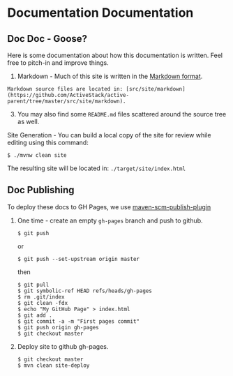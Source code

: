 Documentation Documentation
===========================

Doc Doc - Goose?
----------------

Here is some documentation about how this documentation is written. Feel free to pitch-in and improve things.

  1. Markdown - Much of this site is written in the [Markdown format](http://daringfireball.net/projects/markdown/syntax).

    Markdown source files are located in: [src/site/markdown](https://github.com/ActiveStack/active-parent/tree/master/src/site/markdown).
    
  3. You may also find some `README.md` files scattered around the source tree as well.

Site Generation - You can build a local copy of the site for review while editing using this command:

    $ ./mvnw clean site    
The resulting site will be located in: `./target/site/index.html`

Doc Publishing
--------------

To deploy these docs to GH Pages, we use [maven-scm-publish-plugin](https://maven.apache.org/plugins/maven-scm-publish-plugin/)

 1. One time - create an empty `gh-pages` branch and push to github.
    
        $ git push
    
    or

        $ git push --set-upstream origin master
    
    then
    
        $ git pull
        $ git symbolic-ref HEAD refs/heads/gh-pages
        $ rm .git/index
        $ git clean -fdx
        $ echo "My GitHub Page" > index.html
        $ git add .
        $ git commit -a -m "First pages commit"
        $ git push origin gh-pages
        $ git checkout master
        
 2. Deploy site to github gh-pages.
  
        $ git checkout master
        $ mvn clean site-deploy
